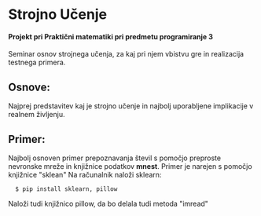 # Strojno Učenje 
#### Projekt pri Praktični matematiki pri predmetu programiranje 3

Seminar osnov strojnega učenja, za kaj pri njem vbistvu gre in realizacija testnega primera.

## Osnove:

Najprej predstavitev kaj je strojno učenje in najbolj uporabljene implikacije v realnem življenju.

## Primer:

Najbolj osnoven primer prepoznavanja števil s pomočjo preproste nevronske mreže in knjižnice podatkov **mnest**.
Primer je narejen s pomočjo knjižnice "sklean"
Na računalnik naloži sklearn:

      $ pip install sklearn, pillow

Naloži tudi knjižnico pillow, da bo delala tudi metoda "imread"

